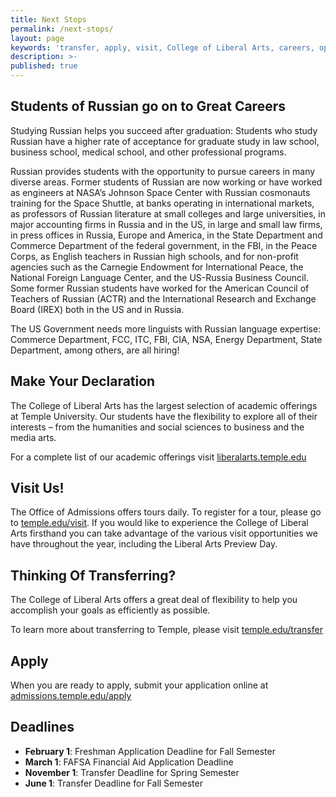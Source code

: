 ```yaml
---
title: Next Stops
permalink: /next-stops/
layout: page
keywords: 'transfer, apply, visit, College of Liberal Arts, careers, opprrtunity to intern'
description: >-  
published: true
---
```

## Students of Russian go on to Great Careers 
Studying Russian helps you succeed after graduation: Students who study Russian have a higher rate of acceptance for graduate study in law school, business school, medical school, and other professional programs.

Russian provides students with the opportunity to pursue careers in many diverse areas. Former students of Russian are now working or have worked as engineers at NASA’s Johnson Space Center with Russian cosmonauts training for the Space Shuttle, at banks operating in international markets, as professors of Russian literature at small colleges and large universities, in major accounting firms in Russia and in the US, in large and small law firms, in press offices in Russia, Europe and America, in the State Department and Commerce Department of the federal government, in the FBI, in the Peace Corps, as English teachers in Russian high schools, and for non-profit agencies such as the Carnegie Endowment for International Peace, the National Foreign Language Center, and the US-Russia Business Council. Some former Russian students have worked for the American Council of Teachers of Russian (ACTR) and the International Research and Exchange Board (IREX) both in the US and in Russia.

The US Government needs more linguists with Russian language expertise: Commerce Department, FCC, ITC, FBI, CIA, NSA, Energy Department, State Department, among others, are all hiring!

## Make Your Declaration
The College of Liberal Arts has the largest selection of academic offerings at Temple University. Our students have the flexibility to explore all of their interests – from the humanities and social sciences to business and the media arts.

For a complete list of our academic offerings visit [liberalarts.temple.edu](http://liberalarts.temple.edu)

## Visit Us!
The Office of Admissions offers tours daily. To register for a tour, please go to [temple.edu/visit](http://temple.edu/visit). If you would like to experience the College of Liberal Arts firsthand you can take advantage of the various visit opportunities we have throughout the year, including the Liberal Arts Preview Day.

## Thinking Of Transferring?
The College of Liberal Arts offers a great deal of flexibility to help you accomplish your goals as efficiently as possible.

To learn more about transferring to Temple, please visit [temple.edu/transfer](http://temple.edu/transfer)

## Apply
When you are ready to apply, submit your application online at [admissions.temple.edu/apply](http://admissions.temple.edu/apply)

## Deadlines

- **February 1**: Freshman Application Deadline for Fall Semester
- **March 1**: FAFSA Financial Aid Application Deadline
- **November 1**: Transfer Deadline for Spring Semester
- **June 1**: Transfer Deadline for Fall Semester
